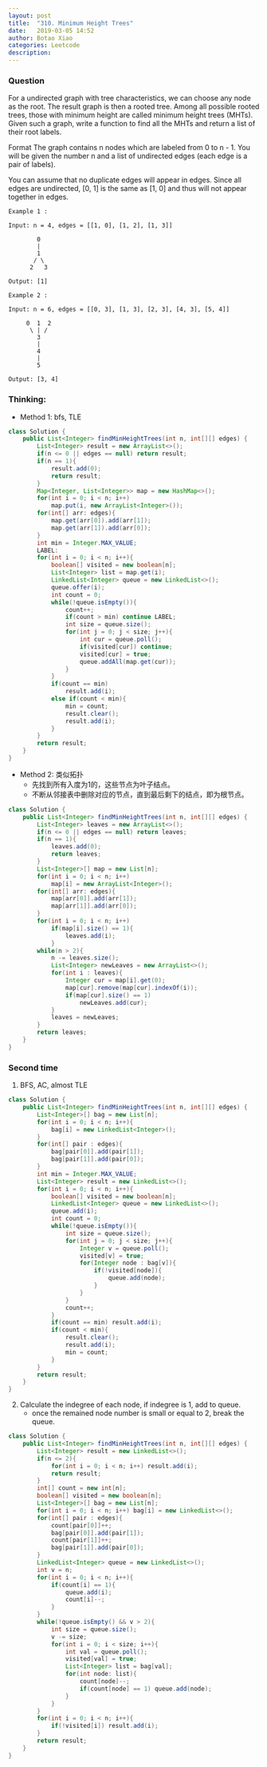 ```yaml
---
layout: post
title:  "310. Minimum Height Trees"
date:   2019-03-05 14:52
author: Botao Xiao
categories: Leetcode
description:
---
```

### Question
For a undirected graph with tree characteristics, we can choose any node as the root. The result graph is then a rooted tree. Among all possible rooted trees, those with minimum height are called minimum height trees (MHTs). Given such a graph, write a function to find all the MHTs and return a list of their root labels.

Format
The graph contains n nodes which are labeled from 0 to n - 1. You will be given the number n and a list of undirected edges (each edge is a pair of labels).

You can assume that no duplicate edges will appear in edges. Since all edges are undirected, [0, 1] is the same as [1, 0] and thus will not appear together in edges.

```
Example 1 :

Input: n = 4, edges = [[1, 0], [1, 2], [1, 3]]

        0
        |
        1
       / \
      2   3

Output: [1]

Example 2 :

Input: n = 6, edges = [[0, 3], [1, 3], [2, 3], [4, 3], [5, 4]]

     0  1  2
      \ | /
        3
        |
        4
        |
        5

Output: [3, 4]
```

### Thinking:
* Method 1: bfs, TLE

```Java
class Solution {
    public List<Integer> findMinHeightTrees(int n, int[][] edges) {
        List<Integer> result = new ArrayList<>();
        if(n <= 0 || edges == null) return result;
        if(n == 1){
            result.add(0);
            return result;
        }
        Map<Integer, List<Integer>> map = new HashMap<>();
        for(int i = 0; i < n; i++)
            map.put(i, new ArrayList<Integer>());
        for(int[] arr: edges){
            map.get(arr[0]).add(arr[1]);
            map.get(arr[1]).add(arr[0]);
        }
        int min = Integer.MAX_VALUE;
        LABEL:
        for(int i = 0; i < n; i++){
            boolean[] visited = new boolean[n];
            List<Integer> list = map.get(i);
            LinkedList<Integer> queue = new LinkedList<>();
            queue.offer(i);
            int count = 0;
            while(!queue.isEmpty()){
                count++;
                if(count > min) continue LABEL;
                int size = queue.size();
                for(int j = 0; j < size; j++){
                    int cur = queue.poll();
                    if(visited[cur]) continue;
                    visited[cur] = true;
                    queue.addAll(map.get(cur));
                }
            }
            if(count == min)
                result.add(i);
            else if(count < min){
                min = count;
                result.clear();
                result.add(i);
            }
        }
        return result;
    }
}
```

* Method 2: 类似拓扑
	* 先找到所有入度为1的，这些节点为叶子结点。
	* 不断从邻接表中删除对应的节点，直到最后剩下的结点，即为根节点。

```Java
class Solution {
    public List<Integer> findMinHeightTrees(int n, int[][] edges) {
        List<Integer> leaves = new ArrayList<>();
        if(n <= 0 || edges == null) return leaves;
        if(n == 1){
            leaves.add(0);
            return leaves;
        }
        List<Integer>[] map = new List[n];
        for(int i = 0; i < n; i++)
            map[i] = new ArrayList<Integer>();
        for(int[] arr: edges){
            map[arr[0]].add(arr[1]);
            map[arr[1]].add(arr[0]);
        }
        for(int i = 0; i < n; i++)
            if(map[i].size() == 1){
                leaves.add(i);
            }
        while(n > 2){
            n -= leaves.size();
            List<Integer> newLeaves = new ArrayList<>();
            for(int i : leaves){
                Integer cur = map[i].get(0);
                map[cur].remove(map[cur].indexOf(i));
                if(map[cur].size() == 1)
                    newLeaves.add(cur);
            }
            leaves = newLeaves;
        }
        return leaves;
    }
}
```

### Second time
1. BFS, AC, almost TLE
```Java
class Solution {
    public List<Integer> findMinHeightTrees(int n, int[][] edges) {
        List<Integer>[] bag = new List[n];
        for(int i = 0; i < n; i++){
            bag[i] = new LinkedList<Integer>();
        }
        for(int[] pair : edges){
            bag[pair[0]].add(pair[1]);
            bag[pair[1]].add(pair[0]);
        }
        int min = Integer.MAX_VALUE;
        List<Integer> result = new LinkedList<>();
        for(int i = 0; i < n; i++){
            boolean[] visited = new boolean[n];
            LinkedList<Integer> queue = new LinkedList<>();
            queue.add(i);
            int count = 0;
            while(!queue.isEmpty()){
                int size = queue.size();
                for(int j = 0; j < size; j++){
                    Integer v = queue.poll();
                    visited[v] = true;
                    for(Integer node : bag[v]){
                        if(!visited[node]){
                            queue.add(node);
                        }
                    }
                }
                count++;
            }
            if(count == min) result.add(i);
            if(count < min){
                result.clear();
                result.add(i);
                min = count;
            }
        }
        return result;
    }
}
```

2. Calculate the indegree of each node, if indegree is 1, add to queue.
	* once the remained node number is small or equal to 2, break the queue.
```Java
class Solution {
    public List<Integer> findMinHeightTrees(int n, int[][] edges) {
        List<Integer> result = new LinkedList<>();
        if(n <= 2){
            for(int i = 0; i < n; i++) result.add(i);
            return result;
        }
        int[] count = new int[n];
        boolean[] visited = new boolean[n];
        List<Integer>[] bag = new List[n];
        for(int i = 0; i < n; i++) bag[i] = new LinkedList<>();
        for(int[] pair : edges){
            count[pair[0]]++;
            bag[pair[0]].add(pair[1]);
            count[pair[1]]++;
            bag[pair[1]].add(pair[0]);
        }
        LinkedList<Integer> queue = new LinkedList<>();
        int v = n;
        for(int i = 0; i < n; i++){
            if(count[i] == 1){
                queue.add(i);
                count[i]--;
            }
        }
        while(!queue.isEmpty() && v > 2){
            int size = queue.size();
            v -= size;
            for(int i = 0; i < size; i++){
                int val = queue.poll();
                visited[val] = true;
                List<Integer> list = bag[val];
                for(int node: list){
                    count[node]--;
                    if(count[node] == 1) queue.add(node);
                }
            }
        }
        for(int i = 0; i < n; i++){
            if(!visited[i]) result.add(i);
        }
        return result;
    }
}
```